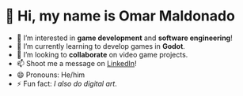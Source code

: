 # 👋 Hi, my name is Omar Maldonado
- 👀 I’m interested in **game development** and **software engineering**!
- 🌱 I’m currently learning to develop games in **Godot**.
- 💞️ I’m looking to **collaborate** on video game projects.
- 📫 Shoot me a message on [LinkedIn](https://www.linkedin.com/in/omar-b-maldonado/)!
- 😄 Pronouns: He/him
- ⚡ Fun fact: *I also do digital art*.

<!---
Omar-B-Maldonado/Omar-B-Maldonado is a ✨ special ✨ repository because its `README.md` (this file) appears on your GitHub profile.
You can click the Preview link to take a look at your changes.
--->

